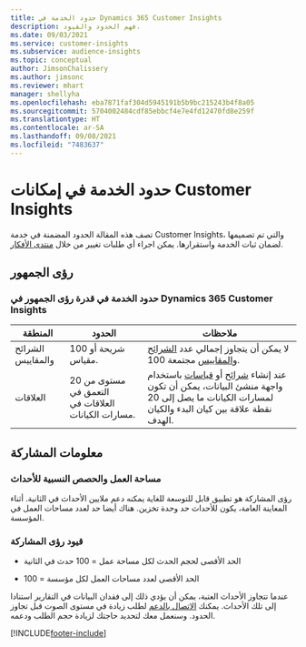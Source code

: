 ```yaml
---
title: حدود الخدمة في Dynamics 365 Customer Insights
description: فهم الحدود والقيود.
ms.date: 09/03/2021
ms.service: customer-insights
ms.subservice: audience-insights
ms.topic: conceptual
author: JimsonChalissery
ms.author: jimsonc
ms.reviewer: mhart
manager: shellyha
ms.openlocfilehash: eba7871faf304d5945191b5b9bc215243b4f8a05
ms.sourcegitcommit: 5704002484cdf85ebbcf4e7e4fd12470fd8e259f
ms.translationtype: HT
ms.contentlocale: ar-SA
ms.lasthandoff: 09/08/2021
ms.locfileid: "7483637"
---
```

# <a name="service-limits-in-customer-insights-capabilities"></a>حدود الخدمة في إمكانات Customer Insights

تصف هذه المقالة الحدود المضمنة في خدمة Customer Insights، والتي تم تصميمها لضمان ثبات الخدمة واستقرارها. يمكن اجراء أي طلبات تغيير من خلال [منتدى الأفكار](https://go.microsoft.com/fwlink/?linkid=2074172). 

## <a name="audience-insights"></a>رؤى الجمهور

### <a name="service-limits-in-dynamics-365-customer-insights-audience-insights-capability"></a>حدود الخدمة في قدرة رؤى الجمهور في Dynamics 365 Customer Insights

| المنطقة  | الحدود  | ملاحظات  |
|-------------|---------------------------------------------------------------------|---------------------------------------------------------------------|
| الشرائح والمقاييس | 100 شريحة أو مقياس. | لا يمكن أن يتجاوز إجمالي عدد [الشرائح](audience-insights/segments.md) و[المقاييس](audience-insights/measures.md) مجتمعة 100.  |
| العلاقات | 20 مستوى من التعمق في العلاقات في مسارات الكيانات. | عند إنشاء [شرائح](audience-insights/segments.md) أو [قياسات](audience-insights/measures.md) باستخدام واجهة منشئ البيانات، يمكن أن تكون لمسارات الكيانات ما يصل إلى 20 نقطة علاقة بين كيان البدء والكيان الهدف.  |


## <a name="engagement-insights"></a>معلومات المشاركة

### <a name="workspace-and-event-quotas"></a>مساحة العمل والحصص النسبية للأحداث

رؤى المشاركة هو تطبيق قابل للتوسعة للغاية يمكنه دعم ملايين الأحداث في الثانية. أثناء المعاينة العامة، يكون للأحداث حد وحدة تخزين. هناك أيضا حد لعدد مساحات العمل في المؤسسة.

### <a name="engagement-insights-limits"></a>قيود رؤى المشاركة

- الحد الأقصى لحجم الحدث لكل مساحة عمل = 100 حدث في الثانية

- الحد الأقصى لعدد مساحات العمل لكل مؤسسة = 100

عندما تتجاوز الأحداث العتبة، يمكن أن يؤدي ذلك إلى فقدان البيانات في التقارير استنادا إلى تلك الأحداث. يمكنك [الاتصال بالدعم](https://go.microsoft.com/fwlink/?linkid=2145734) لطلب زيادة في مستوى الصوت قبل تجاوز الحدود. وسنعمل معك لتحديد حاجتك لزيادة حجم الطلب ودعمه.


[!INCLUDE[footer-include](includes/footer-banner.md)]